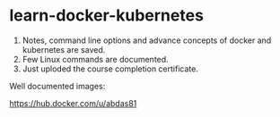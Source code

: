 # learn-docker-kubernetes

1. Notes, command line options and advance concepts of docker and kubernetes are saved.
2. Few Linux commands are documented.
3. Just uploded the course completion certificate.

Well documented images:

https://hub.docker.com/u/abdas81
